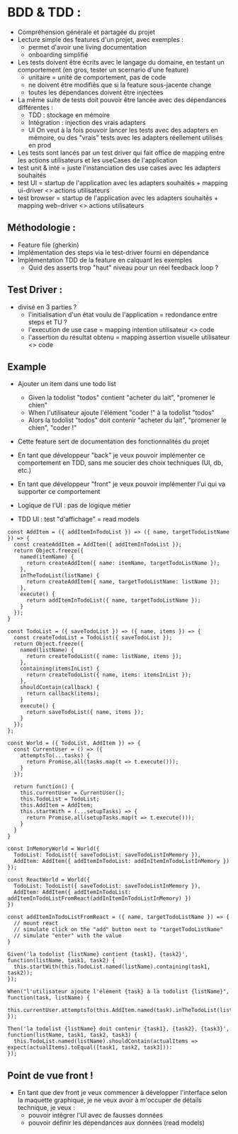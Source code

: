 # BDD & TDD :

- Compréhension générale et partagée du projet
- Lecture simple des features d'un projet, avec exemples :
  - permet d'avoir une living documentation
  - onboarding simplifié
- Les tests doivent être écrits avec le langage du domaine, en testant un comportement (en gros, tester un scernario d'une feature)
  - unitaire = unité de comportement, pas de code
  - ne doivent être modifiés que si la feature sous-jacente change
  - toutes les dépendances doivent être injectées
- La même suite de tests doit pouvoir être lancée avec des dépendances différentes :
  - TDD : stockage en mémoire
  - Intégration : injection des vrais adapters
  - UI On veut à la fois pouvoir lancer les tests avec des adapters en mémoire, ou des "vrais" tests avec les adapters réellement utilisés en prod
- Les tests sont lancés par un test driver qui fait office de mapping entre les actions utilisateurs et les useCases de l'application
- test unit & inté = juste l'instanciation des use cases avec les adapters souhaités
- test UI = startup de l'application avec les adapters souhaités + mapping ui-driver <> actions utilisateurs
- test browser = startup de l'application avec les adapters souhaités + mapping web-driver <> actions utilisateurs

## Méthodologie :

- Feature file (gherkin)
- Implémentation des steps via le test-driver fourni en dépendance
- Implémentation TDD de la feature en calquant les exemples
  - Quid des asserts trop "haut" niveau pour un réel feedback loop ?

## Test Driver :

- divisé en 3 parties ?
  - l'initialisation d'un état voulu de l'application = redondance entre steps et TU ?
  - l'execution de use case = mapping intention utilisateur <> code
  - l'assertion du résultat obtenu = mapping assertion visuelle utilisateur <> code

## Example

- Ajouter un item dans une todo list

  - Given la todolist "todos" contient "acheter du lait", "promener le chien"
  - When l'utilisateur ajoute l'élément "coder !" à la todolist "todos"
  - Alors la todolist "todos" doit contenir "acheter du lait", "promener le chien", "coder !"

- Cette feature sert de documentation des fonctionnalités du projet
- En tant que développeur "back" je veux pouvoir implémenter ce comportement en TDD, sans me soucier des choix techniques (UI, db, etc.)
- En tant que développeur "front" je veux pouvoir implémenter l'ui qui va supporter ce comportement

- Logique de l'UI : pas de logique métier
- TDD UI : test "d'affichage" = read models

```
const AddItem = ({ addItemInTodoList }) => ({ name, targetTodoListName }) => {
  const createAddItem = AddItem({ addItemInTodoList });
  return Object.freeze({
    named(itemName) {
      return createAddItem({ name: itemName, targetTodoListName });
    },
    inTheTodoList(listName) {
      return createAddItem({ name, targetTodoListName: listName });
    },
    execute() {
      return addItemInTodoList({ name, targetTodoListName });
    }
  });
}

const TodoList = ({ saveTodoList }) => ({ name, items }) => {
  const createTodoList = TodoList({ saveTodoList });
  return Object.freeze({
    named(listName) {
      return createTodoList({ name: listName, items });
    },
    containing(itemsInList) {
      return createTodoList({ name, items: itemsInList });
    },
    shouldContain(callback) {
      return callback(items);
    }
    execute() {
      return saveTodoList({ name, items });
    }
  });
};

const World = ({ TodoList, AddItem }) => {
  const CurrentUser = () => ({
    attemptsTo(...tasks) {
      return Promise.all(tasks.map(t => t.execute()));
    }
  });

  return function() {
    this.currentUser = CurrentUser();
    this.TodoList = TodoList;
    this.AddItem = AddItem;
    this.startWith = (...setupTasks) => {
      return Promise.all(setupTasks.map(t => t.execute()));
    }
  }
}

const InMemoryWorld = World({
  TodoList: TodoList({ saveTodoList: saveTodoListInMemory }),
  AddItem: AddItem({ addItemInTodoList: addInItemInTodoListInMemory })
});

const ReactWorld = World({
  TodoList: TodoList({ saveTodoList: saveTodoListInMemory }),
  AddItem: AddItem({ addItemInTodoList: addItemInTodoListFromReact(addInItemInTodoListInMemory) })
})

const addItemInTodoListFromReact = ({ name, targetTodoListName }) => {
  // mount react
  // simulate click on the "add" button next to "targetTodoListName"
  // simulate "enter" with the value
}

Given('la todolist {listName} contient {task1}, {task2}', function(listName, task1, task2) {
  this.startWith(this.TodoList.named(listName).containing(task1, task2));
});

When("l'utilisateur ajoute l'élément {task} à la todolist {listName}", function(task, listName) {
  this.currentUser.attemptsTo(this.AddItem.named(task).inTheTodoList(listName));
});

Then('la todolist {listName} doit contenir {task1}, {task2}, {task3}', function(listName, task1, task2, task3) {
  this.TodoList.named(listName).shouldContain(actualItems => expect(actualItems).toEqual([task1, task2, task3])):
});
```

## Point de vue front !

- En tant que dev front je veux commencer à développer l'interface selon la maquette graphique, je ne veux avoir à m'occuper de détails technique, je veux :
  - pouvoir intégrer l'UI avec de fausses données
  - pouvoir définir les dépendances aux données (read models)
